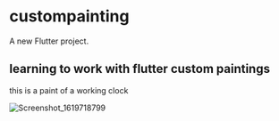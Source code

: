 # custompainting

A new Flutter project.

## learning to work with flutter custom paintings

this is a paint of a working clock


![Screenshot_1619718799](https://user-images.githubusercontent.com/45709308/116760210-45a98880-aa0c-11eb-80d3-34dc080493c4.png)
